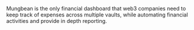 Mungbean is the only financial dashboard that web3 companies need to keep track of expenses across multiple vaults, while automating financial activities and provide in depth reporting. 
